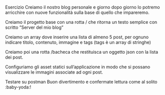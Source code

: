Esercizio
Creiamo il nostro blog personale e giorno dopo giorno lo potremo arricchire con nuove funzionalità sulla base di quello che impareremo.

Creiamo il progetto base con una rotta / che ritorna un testo semplice con scritto ”Server del mio blog”

Creiamo un array dove inserire una lista di almeno 5 post, per ognuno indicare titolo, contenuto, immagine e tags (tags è un array di stringhe)

Creiamo poi una rotta /bacheca che restituisca un oggetto json con la lista dei post.

Configuriamo gli asset statici sull’applicazione in modo che si possano visualizzare le immagini associate ad ogni post.

Testare su postman
Buon divertimento e confermate lettura come al solito :baby-yoda:!
